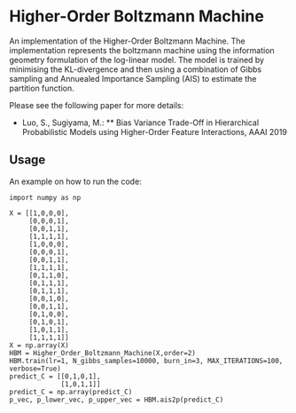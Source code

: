 # Higher-Order Boltzmann Machine
An implementation of the Higher-Order Boltzmann Machine. The implementation represents the boltzmann machine using the information geometry formulation of the log-linear model. The model is trained by minimising the KL-divergence and then using a combination of Gibbs sampling and Annuealed Importance Sampling (AIS) to estimate the partition function.

Please see the following paper for more details:
* Luo, S., Sugiyama, M.: ** Bias Variance Trade-Off in Hierarchical Probabilistic Models using Higher-Order Feature Interactions, AAAI 2019

## Usage
An example on how to run the code:
```
import numpy as np

X = [[1,0,0,0],
     [0,0,0,1],
     [0,0,1,1],
     [1,1,1,1],
     [1,0,0,0],
     [0,0,0,1],
     [0,0,1,1],
     [1,1,1,1],
     [0,1,1,0],
     [0,1,1,1],
     [0,1,1,1],
     [0,0,1,0],
     [0,0,1,1],
     [0,1,0,0],
     [0,1,0,1],
     [1,0,1,1],
     [1,1,1,1]]
X = np.array(X)
HBM = Higher_Order_Boltzmann_Machine(X,order=2)
HBM.train(lr=1, N_gibbs_samples=10000, burn_in=3, MAX_ITERATIONS=100, verbose=True)
predict_C = [[0,1,0,1],
             [1,0,1,1]]
predict_C = np.array(predict_C)
p_vec, p_lower_vec, p_upper_vec = HBM.ais2p(predict_C)
```